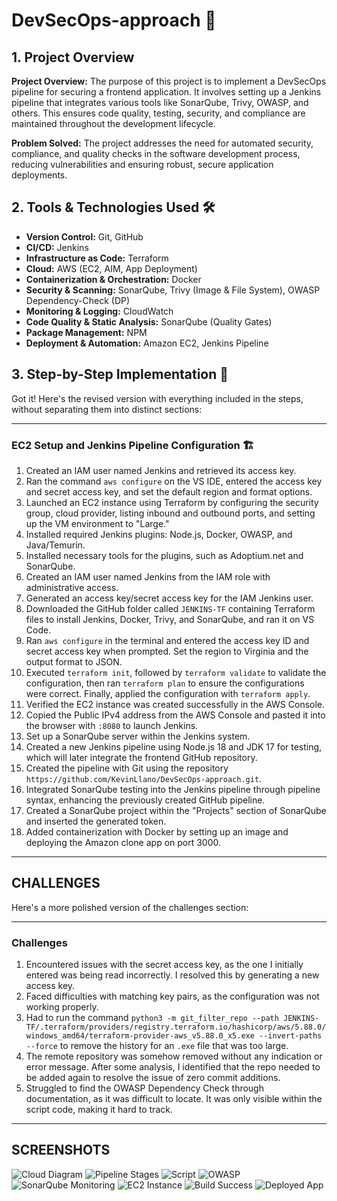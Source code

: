 # DevSecOps-approach 🚀  

## 1. Project Overview  
**Project Overview:**
The purpose of this project is to implement a DevSecOps pipeline for securing a frontend application. It involves setting up a Jenkins pipeline that integrates various tools like SonarQube, Trivy, OWASP, and others. This ensures code quality, testing, security, and compliance are maintained throughout the development lifecycle. 

**Problem Solved:**
The project addresses the need for automated security, compliance, and quality checks in the software development process, reducing vulnerabilities and ensuring robust, secure application deployments.

## 2. Tools & Technologies Used 🛠  

- **Version Control:** Git, GitHub  
- **CI/CD:** Jenkins  
- **Infrastructure as Code:** Terraform  
- **Cloud:** AWS (EC2, AIM, App Deployment)  
- **Containerization & Orchestration:** Docker  
- **Security & Scanning:** SonarQube, Trivy (Image & File System), OWASP Dependency-Check (DP)  
- **Monitoring & Logging:** CloudWatch
- **Code Quality & Static Analysis:** SonarQube (Quality Gates)  
- **Package Management:** NPM  
- **Deployment & Automation:** Amazon EC2, Jenkins Pipeline  


## 3. Step-by-Step Implementation 🚀  

Got it! Here's the revised version with everything included in the steps, without separating them into distinct sections:

---

### EC2 Setup and Jenkins Pipeline Configuration 🏗

1. Created an IAM user named Jenkins and retrieved its access key.  
2. Ran the command `aws configure` on the VS IDE, entered the access key and secret access key, and set the default region and format options.  
3. Launched an EC2 instance using Terraform by configuring the security group, cloud provider, listing inbound and outbound ports, and setting up the VM environment to "Large."  
4. Installed required Jenkins plugins: Node.js, Docker, OWASP, and Java/Temurin.  
5. Installed necessary tools for the plugins, such as Adoptium.net and SonarQube.  
6. Created an IAM user named Jenkins from the IAM role with administrative access.  
7. Generated an access key/secret access key for the IAM Jenkins user.  
8. Downloaded the GitHub folder called `JENKINS-TF` containing Terraform files to install Jenkins, Docker, Trivy, and SonarQube, and ran it on VS Code.  
9. Ran `aws configure` in the terminal and entered the access key ID and secret access key when prompted. Set the region to Virginia and the output format to JSON.  
10. Executed `terraform init`, followed by `terraform validate` to validate the configuration, then ran `terraform plan` to ensure the configurations were correct. Finally, applied the configuration with `terraform apply`.  
11. Verified the EC2 instance was created successfully in the AWS Console.  
12. Copied the Public IPv4 address from the AWS Console and pasted it into the browser with `:8080` to launch Jenkins.  
13. Set up a SonarQube server within the Jenkins system.  
14. Created a new Jenkins pipeline using Node.js 18 and JDK 17 for testing, which will later integrate the frontend GitHub repository.  
15. Created the pipeline with Git using the repository `https://github.com/KevinLlano/DevSecOps-approach.git`.  
16. Integrated SonarQube testing into the Jenkins pipeline through pipeline syntax, enhancing the previously created GitHub pipeline.  
17. Created a SonarQube project within the "Projects" section of SonarQube and inserted the generated token.  
18. Added containerization with Docker by setting up an image and deploying the Amazon clone app on port 3000.

---

## CHALLENGES

Here's a more polished version of the challenges section:

---

### Challenges

1. Encountered issues with the secret access key, as the one I initially entered was being read incorrectly. I resolved this by generating a new access key.  
2. Faced difficulties with matching key pairs, as the configuration was not working properly.  
3. Had to run the command `python3 -m git_filter_repo --path JENKINS-TF/.terraform/providers/registry.terraform.io/hashicorp/aws/5.88.0/windows_amd64/terraform-provider-aws_v5.88.0_x5.exe --invert-paths --force` to remove the history for an `.exe` file that was too large.  
4. The remote repository was somehow removed without any indication or error message. After some analysis, I identified that the repo needed to be added again to resolve the issue of zero commit additions.  
5. Struggled to find the OWASP Dependency Check through documentation, as it was difficult to locate. It was only visible within the script code, making it hard to track.

---

## SCREENSHOTS

![Cloud Diagram](CloudArchitectureDiagram.png)
![Pipeline Stages](pipelineStasges-1.png)
![Script](pipelineScript.png)
![OWASP](OwaspMonitoring.png)
![SonarQube Monitoring](SonarQubeMonitoring.png)
![EC2 Instance](EC2instance.png)
![Build Success](Jenkins#15build.png)
![Deployed App](amazondeploy1.png)
